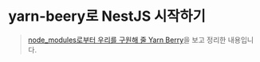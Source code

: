 # yarn-beery로 NestJS 시작하기

> [node_modules로부터 우리를 구원해 줄 Yarn Berry](https://toss.tech/article/node-modules-and-yarn-berry)을 보고 정리한 내용입니다.
